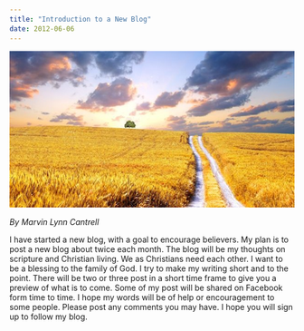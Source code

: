 ```yaml
---
title: "Introduction to a New Blog"
date: 2012-06-06
---
```

![Introduction to New Blog](/docs/assets/images/into-to-new-blog.jpg)

*By Marvin Lynn Cantrell*

I have started a new blog, with a goal to encourage believers. My plan is to post a new blog about twice each month. The blog will be my thoughts on scripture and Christian living. We as Christians need each other. I want to be a blessing to the family of God. I try to make my writing short and to the point.  There will be two or three post in a short time frame to give you a preview of what is to come. Some of my post will be shared on Facebook form time to time. I hope my words will be of help or encouragement to some people. Please post any comments you may have. I hope you will sign up to follow my blog.
